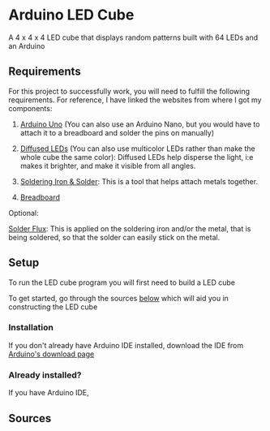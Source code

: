 # Arduino LED Cube
A 4 x 4 x 4 LED cube that displays random patterns built with 64 LEDs and an Arduino

## Requirements
For this project to successfully work, you will need to fulfill the following requirements. 
For reference, I have linked the websites from where I got my components:

1. [Arduino Uno](https://www.amazon.com/Elegoo-Board-ATmega328P-ATMEGA16U2-Arduino/dp/B01EWOE0UU/ref=sr_1_3?ie=UTF8&qid=1515696726&sr=8-3&keywords=arduino+uno) (You can also use an Arduino Nano, but you would have to attach it to a breadboard and solder the pins on manually)

2. [Diffused LEDs](https://www.amazon.com/100pcs-Ultra-Bright-Emitting-Diffused/dp/B01GE4WEGI/ref=sr_1_3?s=industrial&ie=UTF8&qid=1515696906&sr=1-3&keywords=blue+diffused+led) (You can also use multicolor LEDs rather than make the whole cube the same color): Diffused LEDs help disperse the light, i:e makes it brighter, and make it visible from all angles.

3. [Soldering Iron & Solder](https://www.amazon.com/Tabiger-Soldering-110V-Adjustable-Temperature-Welding/dp/B01H1IFT54/ref=sr_1_4?s=industrial&ie=UTF8&qid=1515696971&sr=1-4&keywords=soldering+iron): This is a tool that helps attach metals together.

4. [Breadboard](https://www.amazon.com/microtivity-IB400-400-point-Experiment-Breadboard/dp/B0084A7PI8/ref=sr_1_7?s=industrial&ie=UTF8&qid=1515697015&sr=1-7&keywords=breadboard)

Optional:

[Solder Flux](https://www.amazon.com/Rosin-Soldering-Flux-Paste-50G/dp/B00SVESNTC/ref=sr_1_6?ie=UTF8&qid=1515771726&sr=8-6&keywords=solder+flux): This is applied on the soldering iron and/or the metal, that is being soldered, so that the solder can easily stick on the metal.

## Setup
To run the LED cube program you will first need to build a LED cube

To get started, go through the sources [below](##Sources) which will aid you in constructing the LED cube

### Installation
If you don't already have Arduino IDE installed, download the IDE from [Arduino's download page](https://www.arduino.cc/en/Main/Software)

### Already installed?
If you have Arduino IDE, 

## Sources
